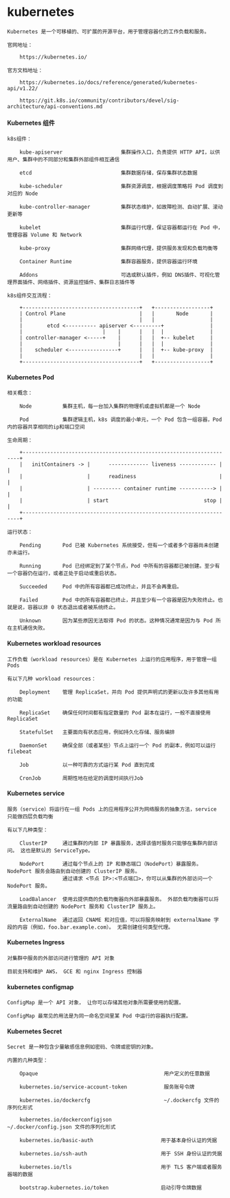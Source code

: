 
# kubernetes

	Kubernetes 是一个可移植的、可扩展的开源平台，用于管理容器化的工作负载和服务。

	官网地址：

		https://kubernetes.io/

	官方文档地址：

		https://kubernetes.io/docs/reference/generated/kubernetes-api/v1.22/

		https://git.k8s.io/community/contributors/devel/sig-architecture/api-conventions.md

#### Kubernetes 组件

	k8s组件：

		kube-apiserver                   集群操作入口，负责提供 HTTP API，以供用户、集群中的不同部分和集群外部组件相互通信

		etcd                             集群数据存储，保存集群状态数据

		kube-scheduler                   集群资源调度，根据调度策略将 Pod 调度到对应的 Node

		kube-controller-manager          集群状态维护，如故障检测、自动扩展、滚动更新等

		kubelet                          集群运行代理，保证容器都运行在 Pod 中，管理容器 Volume 和 Network

		kube-proxy                       集群网络代理，提供服务发现和负载均衡等

		Container Runtime                集群容器服务，提供容器运行环境

		Addons                           可选或默认插件，例如 DNS插件、可视化管理界面插件、网络插件、资源监控插件、集群日志插件等

	k8s组件交互流程：

		+--------------------------------------+   +------------------+
		| Control Plane                        |   |       Node       |
		|                                      |   |                  |
		|        etcd <---------- apiserver <---------+               |
		|                          |    |      |   |  |               |
		| controller-manager <-----+    |      |   |  +-- kubelet     |
		|                               |      |   |  |               |
		|    scheduler <----------------+      |   |  +-- kube-proxy  |
		|                                      |   |                  |
		+--------------------------------------+   +------------------+

#### Kubernetes Pod

	相关概念：

		Node          集群主机，每一台加入集群的物理机或虚拟机都是一个 Node

		Pod           集群逻辑主机，k8s 调度的最小单元，一个 Pod 包含一组容器，Pod 内的容器共享相同的ip和端口空间

	生命周期：

		+---------------------------------------------------------------------+
		|   initContainers -> |      ------------- liveness ------------ |    |
		|                     |      readiness                           |    |
		|                     | --------- container runtime -----------> |    |
		|                     | start                               stop |    |
		+---------------------------------------------------------------------+

	运行状态：

		Pending       Pod 已被 Kubernetes 系统接受，但有一个或者多个容器尚未创建亦未运行。

		Running       Pod 已经绑定到了某个节点，Pod 中所有的容器都已被创建。至少有一个容器仍在运行，或者正处于启动或重启状态。

		Succeeded     Pod 中的所有容器都已成功终止，并且不会再重启。

		Failed        Pod 中的所有容器都已终止，并且至少有一个容器是因为失败终止。也就是说，容器以非 0 状态退出或者被系统终止。

		Unknown       因为某些原因无法取得 Pod 的状态。这种情况通常是因为与 Pod 所在主机通信失败。

#### Kubernetes workload resources

	工作负载（workload resources）是在 Kubernetes 上运行的应用程序，用于管理一组 Pods

	有以下几种 workload resources：

		Deployment    管理 ReplicaSet，并向 Pod 提供声明式的更新以及许多其他有用的功能

		ReplicaSet    确保任何时间都有指定数量的 Pod 副本在运行，一般不直接使用 ReplicaSet

		StatefulSet   主要面向有状态应用，例如持久化存储、服务编排

		DaemonSet     确保全部（或者某些）节点上运行一个 Pod 的副本，例如可以运行 filebeat

		Job           以一种可靠的方式运行某 Pod 直到完成

		CronJob       周期性地在给定的调度时间执行Job

#### Kubernetes service

	服务（service）将运行在一组 Pods 上的应用程序公开为网络服务的抽象方法，service 只能做四层负载均衡

	有以下几种类型：

		ClusterIP     通过集群的内部 IP 暴露服务，选择该值时服务只能够在集群内部访问。 这也是默认的 ServiceType。

		NodePort      通过每个节点上的 IP 和静态端口（NodePort）暴露服务。 NodePort 服务会路由到自动创建的 ClusterIP 服务。
		              通过请求 <节点 IP>:<节点端口>，你可以从集群的外部访问一个 NodePort 服务。

		LoadBalancer  使用云提供商的负载均衡器向外部暴露服务。 外部负载均衡器可以将流量路由到自动创建的 NodePort 服务和 ClusterIP 服务上。

		ExternalName  通过返回 CNAME 和对应值，可以将服务映射到 externalName 字段的内容（例如，foo.bar.example.com）。 无需创建任何类型代理。

#### Kubernetes Ingress

	对集群中服务的外部访问进行管理的 API 对象

	目前支持和维护 AWS， GCE 和 nginx Ingress 控制器

#### kubernetes configmap

	ConfigMap 是一个 API 对象， 让你可以存储其他对象所需要使用的配置。

	ConfigMap 最常见的用法是为同一命名空间里某 Pod 中运行的容器执行配置。

#### Kubernetes Secret

	Secret 是一种包含少量敏感信息例如密码、令牌或密钥的对象。

	内置的几种类型：

		Opaque                                         用户定义的任意数据

		kubernetes.io/service-account-token            服务账号令牌

		kubernetes.io/dockercfg                        ~/.dockercfg 文件的序列化形式

		kubernetes.io/dockerconfigjson                 ~/.docker/config.json 文件的序列化形式

		kubernetes.io/basic-auth                      用于基本身份认证的凭据

		kubernetes.io/ssh-auth                        用于 SSH 身份认证的凭据

		kubernetes.io/tls                             用于 TLS 客户端或者服务器端的数据

		bootstrap.kubernetes.io/token                 启动引导令牌数据
